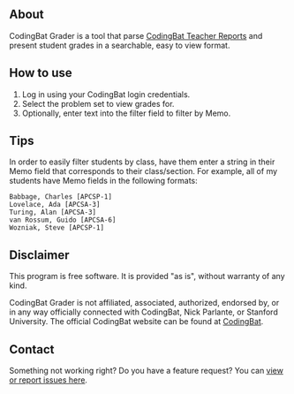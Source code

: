 ## About

CodingBat Grader is a tool that parse [CodingBat Teacher Reports](https://codingbat.com/report) and present student grades in a searchable, easy to view format.

<!--
## Downloads

Get v0.9-beta.1

![Windows](https://raw.githubusercontent.com/joncoop/zipgrade-reporter/master/img/win.png)
[Self-installing version (recommended)](https://github.com/joncoop/zipgrade-reporter/releases/download/v0.9-beta.1/CodingBat.Grader.Setup.exe)
 /
[Stand-alone version (.exe)](https://github.com/joncoop/zipgrade-reporter/releases/download/v0.9-beta.1/CodingBat.Grader.exe)

![Mac](https://raw.githubusercontent.com/joncoop/zipgrade-reporter/master/img/mac.png) Coming soon

![Linux](https://raw.githubusercontent.com/joncoop/zipgrade-reporter/master/img/lin.png) Coming Soon
-->

## How to use

1. Log in using your CodingBat login credentials.
2. Select the problem set to view grades for.
3. Optionally, enter text into the filter field to filter by Memo.

## Tips

In order to easily filter students by class, have them enter a string in their Memo field that corresponds to their class/section. For example, all of my students have Memo fields in the following formats:

    Babbage, Charles [APCSP-1]
    Lovelace, Ada [APCSA-3]
    Turing, Alan [APCSA-3]
    van Rossum, Guido [APCSA-6]
    Wozniak, Steve [APCSP-1]

## Disclaimer

This program is free software. It is provided "as is", without warranty of any kind.

CodingBat Grader is not affiliated, associated, authorized, endorsed by, or in any way officially connected with CodingBat, Nick Parlante, or Stanford University. The official CodingBat website can be found at [CodingBat](https://www.codingbat.com/).

## Contact

Something not working right? Do you have a feature request? You can [view or report issues here](https://github.com/joncoop/codingbat-grader/issues).
